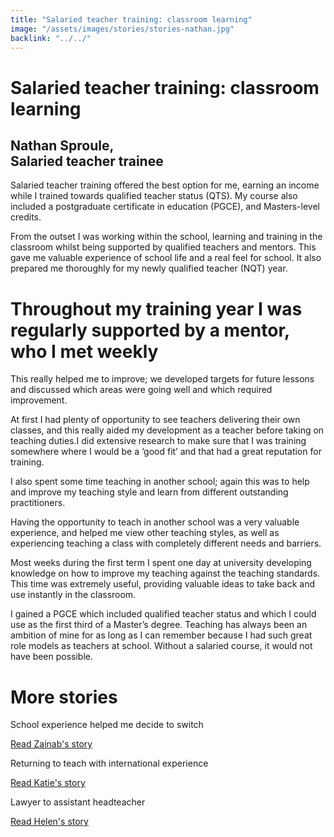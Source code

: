 ```yaml
---
title: "Salaried teacher training: classroom learning"
image: "/assets/images/stories/stories-nathan.jpg"
backlink: "../../"
---
```


<div class="content-wrapper">
    <div class="content__right">
    </div>
    <div class="content__left">
        <div class="stories">
            <h1>Salaried teacher training: classroom learning</h1>
            <div class="story-header">
                <div class="story-header__thumb" style="background-image:url('/assets/images/stories/stories-nathan.jpg')"></div>
                <div class="story-header__label">
                    <h2>Nathan Sproule, <br>Salaried teacher trainee</h2>
                </div>
            </div>
            <p class="prominent">
                Salaried teacher training offered the best option for me, earning an income while I trained towards qualified teacher status (QTS). My course also included a postgraduate certificate in education (PGCE), and Masters-level credits.
            </p>
            <p>
            From the outset I was working within the school, learning and training in the classroom whilst being supported by qualified teachers and mentors. This gave me valuable experience of school life and a real feel for school. It also prepared me thoroughly for my newly qualified teacher (NQT) year.
            </p>
            <div>
                <div class="quote-block">
                    <span class="icon-quote"></span>
                    <h1> Throughout my training year I was regularly supported by a mentor, who I met weekly<span class="icon-quote quote-close"></span></h1>
                </div>
               <p>
                  This really helped me to improve; we developed targets for future lessons and discussed which areas were going well and which required improvement.
                </p>
            </div>
            <p>
            At first I had plenty of opportunity to see teachers delivering their own classes, and this really aided my development as a teacher before taking on teaching duties.I did extensive research to make sure that I was training somewhere where I would be a ‘good fit’ and that had a great reputation for training.
            </p>
            <p>
            I also spent some time teaching in another school; again this was to help and improve my teaching style and learn from different outstanding practitioners.
            </p>
            <p>
            Having the opportunity to teach in another school was a very valuable experience, and helped me view other teaching styles, as well as experiencing teaching a class with completely different needs and barriers.
            </p>
            <p>
            Most weeks during the first term I spent one day at university developing knowledge on how to improve my teaching against the teaching standards. This time was extremely useful, providing valuable ideas to take back and use instantly in the classroom.
            </p>
            <p>
            I gained a PGCE which included qualified teacher status and which I could use as the first third of a Master’s degree. Teaching has always been an ambition of mine for as long as I can remember because I had such great role models as teachers at school. Without a salaried course, it would not have been possible.
            </p>
        </div>
    </div>
</div>

<div class="more-stories">
    <h1 class="more-stories_header strapline">More stories</h1>
    <div class="more-stories__thumbs">
        <div class="more-stories__thumbs__thumb">
            <a href="/life-as-a-teacher/my-story-into-teaching/career-changers/school-experience-helped-me-decide-to-switch">
                <div class="more-stories__thumbs__thumb__img" style="background-image:url('/assets/images/stories/stories-zainab.jpg')"></div>
            </a>
            <div class="more-stories__thumbs__thumb__content">
                <p>School experience helped me decide to switch</p>
                <a class="git-link" href="/life-as-a-teacher/my-story-into-teaching/career-changers/school-experience-helped-me-decide-to-switch">Read Zainab's story  <i class="fas fa-chevron-right"></i></a>
            </div>
        </div>
        <div class="more-stories__thumbs__thumb">
            <a href="/life-as-a-teacher/my-story-into-teaching/international-career-changers/returning-to-teaching-with-international-experience">
                <div class="more-stories__thumbs__thumb__img" style="background-image:url('/assets/images/stories/stories-katie.png')"></div>
            </a>
            <div class="more-stories__thumbs__thumb__content">
                <p>Returning to teach with international experience</p>
                <a class="git-link" href="/life-as-a-teacher/my-story-into-teaching/international-career-changers/returning-to-teaching-with-international-experience">Read Katie's story  <i class="fas fa-chevron-right"></i></a>
            </div>
        </div>
        <div class="more-stories__thumbs__thumb">
            <a href="/life-as-a-teacher/my-story-into-teaching/career-progression/lawyer-to-assistant-teacher">
                <div class="more-stories__thumbs__thumb__img" style="background-image:url('/assets/images/stories/stories-helen.jpg')"></div>
            </a>
            <div class="more-stories__thumbs__thumb__content">
                <p>Lawyer to assistant headteacher</p>
                <a class="git-link" href="/life-as-a-teacher/my-story-into-teaching/career-progression/lawyer-to-assistant-teacher">Read Helen's story <i class="fas fa-chevron-right"></i></a>
            </div>
        </div>
    </div>
</div>
